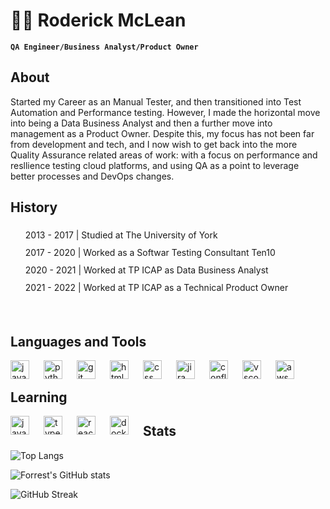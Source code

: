 # 🧗‍♂️ Roderick McLean

**`QA Engineer/Business Analyst/Product Owner`**

## About
Started my Career as an Manual Tester, and then transitioned into Test Automation and Performance testing. However, I made the horizontal move into being a Data Business Analyst and then a further move into management as a Product Owner. Despite this, my focus has not been far from development and tech, and I now wish to get back into the more Quality Assurance related areas of work: with a focus on performance and resllience testing cloud platforms, and using QA as a point to leverage better processes and DevOps changes.

## History
<ul style="list-style: none;">
    <li style="line-height: 2;">2013 - 2017 | Studied at The University of York</li>
    <li style="line-height: 2;">2017 - 2020 | Worked as a Softwar Testing Consultant Ten10</li>
    <li style="line-height: 2;">2020 - 2021 | Worked at TP ICAP as Data Business Analyst</li>
    <li style="line-height: 2;">2021 - 2022 | Worked at TP ICAP as a Technical Product Owner</li>
</ul>
<br />

## Languages and Tools
<!--all images were retrieved from https://devicon.dev/-->
<img align="left" alt="java" width="30px" style="padding-right: 20px;"
src="https://cdn.jsdelivr.net/gh/devicons/devicon/icons/java/java-plain.svg" />
<img align="left" alt="python" width="30px" style="padding-right:20px;"
src="https://cdn.jsdelivr.net/gh/devicons/devicon/icons/python/python-plain.svg" />
<img align="left" alt="git" width="30px" style="padding-right:20px"
src="https://cdn.jsdelivr.net/gh/devicons/devicon/icons/git/git-plain.svg" />
<img align="left" alt="html" width="30px" style="padding-right:20px"
src="https://cdn.jsdelivr.net/gh/devicons/devicon/icons/html5/html5-plain.svg" />
<img align="left" alt="css" width="30px" style="padding-right:20px"
src="https://cdn.jsdelivr.net/gh/devicons/devicon/icons/css3/css3-plain.svg" />
<img align="left" alt="jira" width="30px" style="padding-right:20px"
src="https://cdn.jsdelivr.net/gh/devicons/devicon/icons/jira/jira-original.svg" />
<img align="left" alt="confluence" width="30px" style="padding-right:20px"
src="https://cdn.jsdelivr.net/gh/devicons/devicon/icons/confluence/confluence-original.svg" />
<img align="left" alt="vscode" width="30px" style="padding-right:20px"
src="https://cdn.jsdelivr.net/gh/devicons/devicon/icons/vscode/vscode-original.svg" />
<img align="left" alt="aws" width="30px" style="padding-right:20px"
src="https://cdn.jsdelivr.net/gh/devicons/devicon/icons/amazonwebservices/amazonwebservices-original.svg" />
<br/>

## Learning

<!--all images were retrieved from https://devicon.dev/-->
<img align="left" alt="javascript" width="30px" style="padding-right:20px;"
src="https://cdn.jsdelivr.net/gh/devicons/devicon/icons/javascript/javascript-plain.svg" />
<img align="left" alt="typescript" width="30px" style="padding-right:20px;"
src="https://cdn.jsdelivr.net/gh/devicons/devicon/icons/typescript/typescript-plain.svg" />
<img align="left" alt="react" width="30px" style="padding-right:20px"
src="https://cdn.jsdelivr.net/gh/devicons/devicon/icons/react/react-original.svg" />
<img align="left" alt="docker" width="30px" style="padding-right:20px;"
src="https://cdn.jsdelivr.net/gh/devicons/devicon/icons/docker/docker-plain.svg" />

## Stats
![Top Langs](https://github-readme-stats.vercel.app/api/top-langs/?username=roddersmc&theme=tokyonight&count_private=true)

![Forrest's GitHub stats](https://github-readme-stats.vercel.app/api?username=roddersmc&show_icons=true&theme=tokyonight&count_private=true)

![GitHub Streak](https://streak-stats.demolab.com?user=roddersmc&theme=tokyonight&border_radius=4.5&count_private=true)
